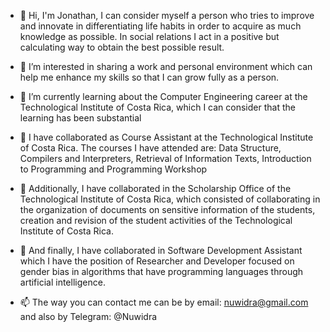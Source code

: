 - 👋 Hi, I'm Jonathan, I can consider myself a person who tries to improve and innovate in differentiating life habits in order to acquire as much knowledge as possible. In social relations I act in a positive but calculating way to obtain the best possible result.
- 👀 I’m interested in sharing a work and personal environment which can help me enhance my skills so that I can grow fully as a person.
- 🌱 I’m currently learning about the Computer Engineering career at the Technological Institute of Costa Rica, which I can consider that the learning has been substantial
- 💼 I have collaborated as Course Assistant at the Technological Institute of Costa Rica. The courses I have attended are: Data Structure, Compilers and Interpreters, Retrieval of Information Texts, Introduction to Programming and Programming Workshop

- 💼 Additionally, I have collaborated in the Scholarship Office of the Technological Institute of Costa Rica, which consisted of collaborating in the organization of documents on sensitive information of the students, creation and revision of the student activities of the Technological Institute of Costa Rica.

- 💼 And finally, I have collaborated in Software Development Assistant which I have the position of Researcher and Developer focused on gender bias in algorithms that have programming languages through artificial intelligence.
- 📫 The way you can contact me can be by email: nuwidra@gmail.com and also by Telegram: @Nuwidra

<!---
Nuwidra/Nuwidra is a ✨ special ✨ repository because its `README.md` (this file) appears on your GitHub profile.
You can click the Preview link to take a look at your changes.
--->
